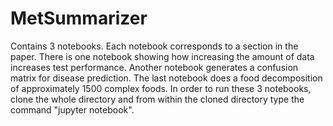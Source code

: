 # MetSummarizer
Contains 3 notebooks. Each notebook corresponds to a section in the paper. There is one notebook showing how increasing the amount of data increases test performance. Another notebook generates a confusion matrix for disease prediction. The last notebook does a food decomposition of approximately 1500 complex foods.
In order to run these 3 notebooks, clone the whole directory and from within the cloned directory type the command "jupyter notebook".
